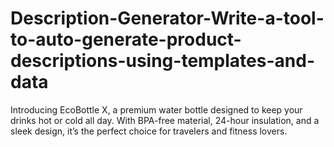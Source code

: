 # Description-Generator-Write-a-tool-to-auto-generate-product-descriptions-using-templates-and-data
Introducing EcoBottle X, a premium water bottle designed to keep your drinks hot or cold all day. With BPA-free material, 24-hour insulation, and a sleek design, it’s the perfect choice for travelers and fitness lovers.
